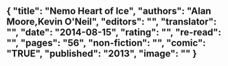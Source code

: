 {
 "title": "Nemo Heart of Ice",
 "authors": "Alan Moore,Kevin O'Neil",
 "editors": "",
 "translator": "",
 "date": "2014-08-15",
 "rating": "",
 "re-read": "",
 "pages": "56",
 "non-fiction": "",
 "comic": "TRUE",
 "published": "2013",
 "image": ""
}
---

